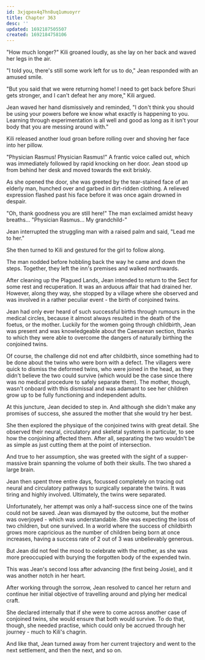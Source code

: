 ```yaml
---
id: 3xjqpex4q7hn8uq1umuoyrr
title: Chapter 363
desc: ''
updated: 1692187505507
created: 1692184758106
---
```


"How much longer?" Kili groaned loudly, as she lay on her back and waved her legs in the air.

"I told you, there's still some work left for us to do," Jean responded with an amused smile.

"But you said that we were returning home! I need to get back before Shuri gets stronger, and I can't defeat her any more," Kili argued.

Jean waved her hand dismissively and reminded, "I don't think you should be using your powers before we know what exactly is happening to you. Learning through experimentation is all well and good as long as it isn't your body that you are messing around with."

Kili released another loud groan before rolling over and shoving her face into her pillow.

"Physician Rasmus! Physician Rasmus!" A frantic voice called out, which was immediately followed by rapid knocking on her door. Jean stood up from behind her desk and moved towards the exit briskly.

As she opened the door, she was greeted by the tear-stained face of an elderly man, hunched over and garbed in dirt-ridden clothing. A relieved expression flashed past his face before it was once again drowned in despair.

"Oh, thank goodness you are still here!" The man exclaimed amidst heavy breaths... "Physician Rasmus... My grandchild-"

Jean interrupted the struggling man with a raised palm and said, "Lead me to her."

She then turned to Kili and gestured for the girl to follow along.

The man nodded before hobbling back the way he came and down the steps. Together, they left the inn's premises and walked northwards.

After cleaning up the Plagued Lands, Jean intended to return to the Sect for some rest and recuperation. It was an arduous affair that had drained her. However, along they way, she stopped by a village where she observed and was involved in a rather peculiar event - the birth of conjoined twins.

Jean had only ever heard of such successful births through rumours in the medical circles, because it almost always resulted in the death of the foetus, or the mother. Luckily for the women going through childbirth, Jean was present and was knowledgeable about the Caesarean section, thanks to which they were able to overcome the dangers of naturally birthing the conjoined twins.

Of course, the challenge did not end after childbirth, since something had to be done about the twins who were born with a defect. The villagers were quick to dismiss the deformed twins, who were joined in the head, as they didn't believe the two could survive (which would be the case since there was no medical procedure to safely separate them). The mother, though, wasn't onboard with this dismissal and was adamant to see her children grow up to be fully functioning and independent adults.

At this juncture, Jean decided to step in. And although she didn't make any promises of success, she assured the mother that she would try her best.

She then explored the physique of the conjoined twins with great detail. She observed their neural, circulatory and skeletal systems in particular, to see how the conjoining affected them. After all, separating the two wouldn't be as simple as just cutting them at the point of intersection.

And true to her assumption, she was greeted with the sight of a supper-massive brain spanning the volume of both their skulls. The two shared a large brain.

Jean then spent three entire days, focussed completely on tracing out neural and circulatory pathways to surgically separate the twins. It was tiring and highly involved. Ultimately, the twins were separated.

Unfortunately, her attempt was only a half-success since one of the twins could not be saved. Jean was dismayed by the outcome, but the mother was overjoyed - which was understandable. She was expecting the loss of two children, but one survived. In a world where the success of childbirth grows more capricious as the number of children being born at once increases, having a success rate of 2 out of 3 was unbelievably generous.

But Jean did not feel the mood to celebrate with the mother, as she was more preoccupied with burying the forgotten body of the expended twin.

This was Jean's second loss after advancing (the first being Josie), and it was another notch in her heart.

After working through the sorrow, Jean resolved to cancel her return and continue her initial objective of travelling around and plying her medical craft.

She declared internally that if she were to come across another case of conjoined twins, she would ensure that both would survive. To do that, though, she needed practise, which could only be accrued through her journey - much to Kili's chagrin.

And like that, Jean turned away from her current trajectory and went to the next settlement, and then the next, and so on.